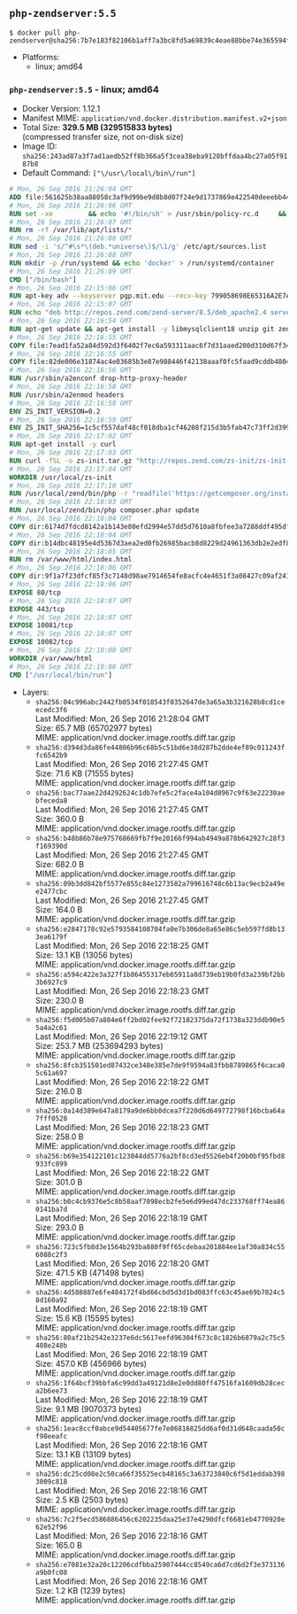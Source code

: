 ## `php-zendserver:5.5`

```console
$ docker pull php-zendserver@sha256:7b7e183f82106b1aff7a3bc8fd5a69839c4eae88bbe74e365594fcd78bf188d9
```

-	Platforms:
	-	linux; amd64

### `php-zendserver:5.5` - linux; amd64

-	Docker Version: 1.12.1
-	Manifest MIME: `application/vnd.docker.distribution.manifest.v2+json`
-	Total Size: **329.5 MB (329515833 bytes)**  
	(compressed transfer size, not on-disk size)
-	Image ID: `sha256:243ad87a3f7ad1aedb52ff8b366a5f3cea38eba9128bffdaa4bc27a05f9187b8`
-	Default Command: `["\/usr\/local\/bin\/run"]`

```dockerfile
# Mon, 26 Sep 2016 21:26:04 GMT
ADD file:561625b38aa88058c3af9d99be9d8b8d07f24e9d1737869e422540deeebb4443 in / 
# Mon, 26 Sep 2016 21:26:06 GMT
RUN set -xe 		&& echo '#!/bin/sh' > /usr/sbin/policy-rc.d 	&& echo 'exit 101' >> /usr/sbin/policy-rc.d 	&& chmod +x /usr/sbin/policy-rc.d 		&& dpkg-divert --local --rename --add /sbin/initctl 	&& cp -a /usr/sbin/policy-rc.d /sbin/initctl 	&& sed -i 's/^exit.*/exit 0/' /sbin/initctl 		&& echo 'force-unsafe-io' > /etc/dpkg/dpkg.cfg.d/docker-apt-speedup 		&& echo 'DPkg::Post-Invoke { "rm -f /var/cache/apt/archives/*.deb /var/cache/apt/archives/partial/*.deb /var/cache/apt/*.bin || true"; };' > /etc/apt/apt.conf.d/docker-clean 	&& echo 'APT::Update::Post-Invoke { "rm -f /var/cache/apt/archives/*.deb /var/cache/apt/archives/partial/*.deb /var/cache/apt/*.bin || true"; };' >> /etc/apt/apt.conf.d/docker-clean 	&& echo 'Dir::Cache::pkgcache ""; Dir::Cache::srcpkgcache "";' >> /etc/apt/apt.conf.d/docker-clean 		&& echo 'Acquire::Languages "none";' > /etc/apt/apt.conf.d/docker-no-languages 		&& echo 'Acquire::GzipIndexes "true"; Acquire::CompressionTypes::Order:: "gz";' > /etc/apt/apt.conf.d/docker-gzip-indexes 		&& echo 'Apt::AutoRemove::SuggestsImportant "false";' > /etc/apt/apt.conf.d/docker-autoremove-suggests
# Mon, 26 Sep 2016 21:26:07 GMT
RUN rm -rf /var/lib/apt/lists/*
# Mon, 26 Sep 2016 21:26:08 GMT
RUN sed -i 's/^#\s*\(deb.*universe\)$/\1/g' /etc/apt/sources.list
# Mon, 26 Sep 2016 21:26:08 GMT
RUN mkdir -p /run/systemd && echo 'docker' > /run/systemd/container
# Mon, 26 Sep 2016 21:26:09 GMT
CMD ["/bin/bash"]
# Mon, 26 Sep 2016 22:15:06 GMT
RUN apt-key adv --keyserver pgp.mit.edu --recv-key 799058698E65316A2E7A4FF42EAE1437F7D2C623
# Mon, 26 Sep 2016 22:15:07 GMT
RUN echo "deb http://repos.zend.com/zend-server/8.5/deb_apache2.4 server non-free" >> /etc/apt/sources.list.d/zend-server.list
# Mon, 26 Sep 2016 22:16:54 GMT
RUN apt-get update && apt-get install -y libmysqlclient18 unzip git zend-server-php-5.5 && /usr/local/zend/bin/zendctl.sh stop
# Mon, 26 Sep 2016 22:16:55 GMT
COPY file:7ead1fa52a84d592d3f6402f7ec6a593311aac6f7d31aaed200d310d67f34d54 in /etc/ 
# Mon, 26 Sep 2016 22:16:55 GMT
COPY file:82de006e31874ac4e03685b3e87e988446f42138aaaf0fc5faad9cddb48040ba in /etc/apache2/conf-available 
# Mon, 26 Sep 2016 22:16:56 GMT
RUN /usr/sbin/a2enconf drop-http-proxy-header
# Mon, 26 Sep 2016 22:16:58 GMT
RUN /usr/sbin/a2enmod headers
# Mon, 26 Sep 2016 22:16:58 GMT
ENV ZS_INIT_VERSION=0.2
# Mon, 26 Sep 2016 22:16:59 GMT
ENV ZS_INIT_SHA256=1c5cf557daf48cf018dba1cf46208f215d3b5fab47c73ff2d39988581ebd6932
# Mon, 26 Sep 2016 22:17:02 GMT
RUN apt-get install -y curl
# Mon, 26 Sep 2016 22:17:03 GMT
RUN curl -fSL -o zs-init.tar.gz "http://repos.zend.com/zs-init/zs-init-docker-${ZS_INIT_VERSION}.tar.gz"     && echo "${ZS_INIT_SHA256} *zs-init.tar.gz" | sha256sum -c -     && mkdir /usr/local/zs-init     && tar xzf zs-init.tar.gz --strip-components=1 -C /usr/local/zs-init     && rm zs-init.tar.gz
# Mon, 26 Sep 2016 22:17:04 GMT
WORKDIR /usr/local/zs-init
# Mon, 26 Sep 2016 22:17:10 GMT
RUN /usr/local/zend/bin/php -r "readfile('https://getcomposer.org/installer');" | /usr/local/zend/bin/php
# Mon, 26 Sep 2016 22:18:03 GMT
RUN /usr/local/zend/bin/php composer.phar update
# Mon, 26 Sep 2016 22:18:04 GMT
COPY dir:6174d7fdcd8142a1b143e80efd2994e57dd5d7610a8fbfee3a7288ddf495dfdf in /usr/local/bin 
# Mon, 26 Sep 2016 22:18:04 GMT
COPY dir:b14dbc48195e4d5367d3aea2ed0fb26985bacb8d8229d24961363db2e2edf8f0 in /usr/local/zend/var/plugins/ 
# Mon, 26 Sep 2016 22:18:05 GMT
RUN rm /var/www/html/index.html
# Mon, 26 Sep 2016 22:18:06 GMT
COPY dir:9f1a7f23dfcf85f3c7148d98ae7914654fe8acfc4e4651f3a08427c09af24198 in /var/www/html 
# Mon, 26 Sep 2016 22:18:06 GMT
EXPOSE 80/tcp
# Mon, 26 Sep 2016 22:18:07 GMT
EXPOSE 443/tcp
# Mon, 26 Sep 2016 22:18:07 GMT
EXPOSE 10081/tcp
# Mon, 26 Sep 2016 22:18:07 GMT
EXPOSE 10082/tcp
# Mon, 26 Sep 2016 22:18:08 GMT
WORKDIR /var/www/html
# Mon, 26 Sep 2016 22:18:08 GMT
CMD ["/usr/local/bin/run"]
```

-	Layers:
	-	`sha256:04c996abc2442fb0534f018543f0352647de3a65a3b321628b8cd1ceecedc3f6`  
		Last Modified: Mon, 26 Sep 2016 21:28:04 GMT  
		Size: 65.7 MB (65702977 bytes)  
		MIME: application/vnd.docker.image.rootfs.diff.tar.gzip
	-	`sha256:d394d3da86fe44806b96c68b5c51bd6e38d287b2dde4ef89c011243ffc6542b9`  
		Last Modified: Mon, 26 Sep 2016 21:27:45 GMT  
		Size: 71.6 KB (71555 bytes)  
		MIME: application/vnd.docker.image.rootfs.diff.tar.gzip
	-	`sha256:bac77aae22d4292624c1db7efe5c2face4a104d8967c9f63e22230aebfeceda8`  
		Last Modified: Mon, 26 Sep 2016 21:27:45 GMT  
		Size: 360.0 B  
		MIME: application/vnd.docker.image.rootfs.diff.tar.gzip
	-	`sha256:b48b86b78e975768669fb7f9e20166f994ab4949a878b642927c28f3f169390d`  
		Last Modified: Mon, 26 Sep 2016 21:27:45 GMT  
		Size: 682.0 B  
		MIME: application/vnd.docker.image.rootfs.diff.tar.gzip
	-	`sha256:09b3dd842bf5577e855c84e1273582a799616748c6b13ac9ecb2a49ee2477cbc`  
		Last Modified: Mon, 26 Sep 2016 21:27:45 GMT  
		Size: 164.0 B  
		MIME: application/vnd.docker.image.rootfs.diff.tar.gzip
	-	`sha256:e2847178c92e5793584108704fa0e7b306de8a65e86c5eb597fd8b133ea6179f`  
		Last Modified: Mon, 26 Sep 2016 22:18:25 GMT  
		Size: 13.1 KB (13056 bytes)  
		MIME: application/vnd.docker.image.rootfs.diff.tar.gzip
	-	`sha256:a594c422e3a327f1b86455317eb65911a8d739eb19b0fd3a239bf2bb3b6927c9`  
		Last Modified: Mon, 26 Sep 2016 22:18:23 GMT  
		Size: 230.0 B  
		MIME: application/vnd.docker.image.rootfs.diff.tar.gzip
	-	`sha256:f5d005b07a884e6ff2bd02fee92f72182375da72f1738a323ddb90e55a4a2c61`  
		Last Modified: Mon, 26 Sep 2016 22:19:12 GMT  
		Size: 253.7 MB (253694293 bytes)  
		MIME: application/vnd.docker.image.rootfs.diff.tar.gzip
	-	`sha256:8fcb351501ed87432ce348e385e7de9f9594a83fbb8789865f6caca05c61a697`  
		Last Modified: Mon, 26 Sep 2016 22:18:22 GMT  
		Size: 216.0 B  
		MIME: application/vnd.docker.image.rootfs.diff.tar.gzip
	-	`sha256:0a14d389e647a8179a9de6bb0dcea7f220d6d649772798f16bcba64a7fff0528`  
		Last Modified: Mon, 26 Sep 2016 22:18:23 GMT  
		Size: 258.0 B  
		MIME: application/vnd.docker.image.rootfs.diff.tar.gzip
	-	`sha256:b69e354122101c123044dd5776a2bf8cd3ed5526eb4f20b0bf95fbd8933fc899`  
		Last Modified: Mon, 26 Sep 2016 22:18:22 GMT  
		Size: 301.0 B  
		MIME: application/vnd.docker.image.rootfs.diff.tar.gzip
	-	`sha256:b0c4cb9376e5c8b58aaf7098ecb2fe5e6d99ed47dc233768ff74ea860141ba7d`  
		Last Modified: Mon, 26 Sep 2016 22:18:19 GMT  
		Size: 293.0 B  
		MIME: application/vnd.docker.image.rootfs.diff.tar.gzip
	-	`sha256:723c5fb8d3e1564b293ba880f9ff65cdebaa201884ee1af30a834c556088c2f3`  
		Last Modified: Mon, 26 Sep 2016 22:18:20 GMT  
		Size: 471.5 KB (471498 bytes)  
		MIME: application/vnd.docker.image.rootfs.diff.tar.gzip
	-	`sha256:4d588887e6fe484172f4bd66cbd5d3d1bd083ffc63c45ae69b7824c58d160a92`  
		Last Modified: Mon, 26 Sep 2016 22:18:19 GMT  
		Size: 15.6 KB (15595 bytes)  
		MIME: application/vnd.docker.image.rootfs.diff.tar.gzip
	-	`sha256:80af21b2542e3237e6dc5617eefd96304f673c8c1826b6879a2c75c5408e248b`  
		Last Modified: Mon, 26 Sep 2016 22:18:19 GMT  
		Size: 457.0 KB (456966 bytes)  
		MIME: application/vnd.docker.image.rootfs.diff.tar.gzip
	-	`sha256:1f64bcf39bbfa6c99dd3a49121d8e2e0dd80ff47516fa1609db28ceca2b6ee73`  
		Last Modified: Mon, 26 Sep 2016 22:18:19 GMT  
		Size: 9.1 MB (9070373 bytes)  
		MIME: application/vnd.docker.image.rootfs.diff.tar.gzip
	-	`sha256:1eac8ccf0abce9d54405677fe7e06816825dd6af0d31d648caada50cf98eeafc`  
		Last Modified: Mon, 26 Sep 2016 22:18:16 GMT  
		Size: 13.1 KB (13109 bytes)  
		MIME: application/vnd.docker.image.rootfs.diff.tar.gzip
	-	`sha256:dc25cd08e2c50ca66f35525ecb48165c3a63723840c6f5d1eddab3983009c818`  
		Last Modified: Mon, 26 Sep 2016 22:18:16 GMT  
		Size: 2.5 KB (2503 bytes)  
		MIME: application/vnd.docker.image.rootfs.diff.tar.gzip
	-	`sha256:7c2f5ecd586886456c6202235daa25e37e4290dfcf6681eb4770920e62e52f96`  
		Last Modified: Mon, 26 Sep 2016 22:18:16 GMT  
		Size: 165.0 B  
		MIME: application/vnd.docker.image.rootfs.diff.tar.gzip
	-	`sha256:e7081e32a20c12206cdfbba25907444cc8549ca6d7cd6d2f3e373136a9b0fc08`  
		Last Modified: Mon, 26 Sep 2016 22:18:16 GMT  
		Size: 1.2 KB (1239 bytes)  
		MIME: application/vnd.docker.image.rootfs.diff.tar.gzip
